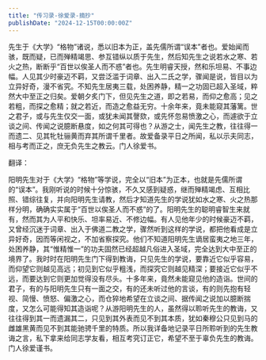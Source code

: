 ```yaml
---
title: "传习录-徐爱录-摘抄"
publishDate: "2024-12-15T00:00:00Z"
---
```



  先生于《大学》“格物”诸说，悉以旧本为正，盖先儒所谓“误本”者也。爱始闻而骇，既而疑，已而殚精竭思、参互错纵以质于先生，然后知先生之说若水之寒、若火之热，断断乎“百世以俟圣人而不惑”者也。先生明睿天授，然和乐坦易、不事边幅。人见其少时豪迈不羁，又尝泛滥于词章、出入二氏之学，骤闻是说，皆目以为立异好奇，漫不省究。不知先生居夷三载，处困养静，精一之功固已超入圣域，粹然大中至正之归矣。爱朝夕炙门下，但见先生之道，即之若易，而仰之愈高；见之若粗，而探之愈精；就之若近，而造之愈益无穷。十余年来，竟未能窥其藩篱。世之君子，或与先生仅交一面，或犹未闻其謦欬，或先怀忽易愤激之心，而遽欲于立谈之间、传闻之说臆断悬度，如之何其可得也？从游之士，闻先生之教，往往得一而遗二、见其牝牡骊黄而弃其所谓千里者。故爱备录平日之所闻，私以示夫同志，相与考而正之，庶无负先生之教云。门人徐爱书。

翻译：


  阳明先生对于《大学》“格物”等学说，完全以“旧本”为正本，也就是先儒所谓的“误本”。我刚听说的时候十分惊骇，不久又感到疑惑，继而殚精竭虑、互相比照、错综往复，并向阳明先生请教，然后才知道先生的学说犹如水之寒、火之热那样分明，确确实实属于“百世以俟圣人而不惑”的了。阳明先生的聪明睿智生来就有，然而其为人平和快乐、坦率易近、不修边幅。有人见他年少的时候豪迈不羁，又曾经沉迷于词章、出入于佛道二教之学，骤然听到这样的学说，都把他看成是立异好奇，因而等闲视之，不加省察探究。他们不知道阳明先生谪居蛮夷之地三年，处困养静，其“惟精惟一”的功夫固然已经超越凡俗进入圣域，完全达到大中至正的境界了。我时时在阳明先生门下得到教诲，只见先生的学说，要靠近它似乎容易，而仰望它则越见高远；初见到它似乎粗浅，而探究它则越见精深；要接近它似乎不远，而要达到它则更加觉得没有尽头。十多年来，竟然未能窥见他的造诣。世间的君子，有的与阳明先生只有一面之交，有的还未听过他的言谈，有的则先抱有轻视、简慢、愤怒、偏激之心，而仓猝地希望在立谈之间、据传闻之说加以臆断揣度，又怎么可能得知其造诣呢？从游阳明先生的人，虽然得以聆听先生的教诲，又往往得到其一而遗漏其二，只见到其外表而见不到其本质，犹如秦穆公只见到马的雌雄黑黄而见不到其能驰骋千里的特质。所以我详备地记录平日所聆听到的先生教诲之言，私下拿来给同志学友看，相互考究订正它，希望不至于辜负先生的教诲。门人徐爱谨书。
